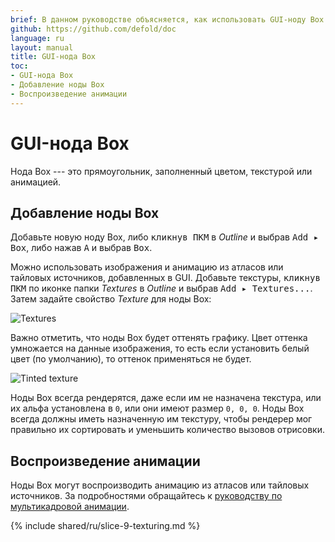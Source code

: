 ```yaml
---
brief: В данном руководстве объясняется, как использовать GUI-ноду Box.
github: https://github.com/defold/doc
language: ru
layout: manual
title: GUI-нода Box
toc:
- GUI-нода Box
- Добавление ноды Box
- Воспроизведение анимации
---
```


# GUI-нода Box

Нода Box --- это прямоугольник, заполненный цветом, текстурой или анимацией.

## Добавление ноды Box

Добавьте новую ноду Box, либо <kbd>кликнув ПКМ</kbd> в *Outline* и выбрав <kbd>Add ▸ Box</kbd>, либо нажав <kbd>A</kbd> и выбрав <kbd>Box</kbd>.

Можно использовать изображения и анимацию из атласов или тайловых источников, добавленных в GUI. Добавьте текстуры, <kbd>кликнув ПКМ</kbd> по иконке папки *Textures* в *Outline* и выбрав <kbd>Add ▸ Textures...</kbd>. Затем задайте свойство *Texture* для ноды Box:

![Textures](/manuals/images/gui-box/create.png)

Важно отметить, что ноды Box будет оттенять графику. Цвет оттенка умножается на данные изображения, то есть если установить белый цвет (по умолчанию), то оттенок применяться не будет.

![Tinted texture](/manuals/images/gui-box/tinted.png)

Ноды Box всегда рендерятся, даже если им не назначена текстура, или их альфа установлена в `0`, или они имеют размер `0, 0, 0`. Ноды Box всегда должны иметь назначенную им текстуру, чтобы рендерер мог правильно их сортировать и уменьшить количество вызовов отрисовки.

## Воспроизведение анимации

Ноды Box могут воспроизводить анимацию из атласов или тайловых источников. За подробностями обращайтесь к [руководству по мультикадровой анимации](/ru/manuals/flipbook-animation).

{% include shared/ru/slice-9-texturing.md %}